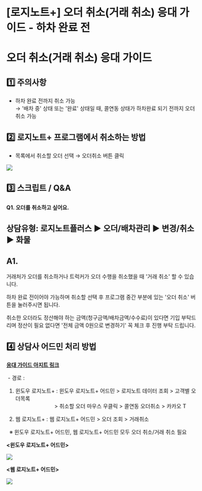 # [로지노트+] 오더 취소(거래 취소) 응대 가이드 - 하차 완료 전

**오더 취소(거래 취소) 응대 가이드**
=======================

**1️⃣ 주의사항**
------------

- 하차 완료 전까지 취소 가능  
→ '배차 중' 상태 또는 '완료' 상태일 때, 콜연동 상태가 하차완료 되기 전까지 오더 취소 가능

**2️⃣ **로지노트+ 프로그램에서 취소하는 방법****
--------------------------------

- 목록에서 취소할 오더 선택 → 오더취소 버튼 클릭

![](https://kakaomobilitysupport.zendesk.com/hc/article_attachments/33156499360793)

**3️⃣ 스크립트 / Q&A**
------------------

#### **Q1. 오더를 취소하고 싶어요.**

상담유형: 로지노트플러스 ▶ 오더/배차관리 ▶ 변경/취소 ▶ 화물
------------------------------------

**A1.**
-------

거래처가 오더를 취소하거나 트럭커가 오더 수행을 취소했을 때 '거래 취소' 할 수 있습니다.  
  
하차 완료 전이어야 가능하며 취소할 선택 후 프로그램 중간 부분에 있는 '오더 취소' 버튼을 눌러주시면 됩니다.  
  
취소한 오더라도 정산해야 하는 금액(청구금액/배차금액/수수료)이 있다면 기입 부탁드리며 정산이 필요 없다면 '전체 금액 0원으로 변경하기' 꼭 체크 후 진행 부탁 드립니다.

**4️⃣ 상담사 어드민 처리 방법**
---------------------

[**응대 가이드 아지트 링크**](https://ext.agit.in/g/300083464/wall/399001328#comment_panel_399004806)

 - 경로 :   
1. 윈도우 로지노트+ : 윈도우 로지노트+ 어드민 > 로지노트 데이터 조회 > 고객별 오더목록   
                          > 취소할 오더 마우스 우클릭 > 콜연동 오더취소 > 카카오 T  
  
2. 웹 로지노트+ : 웹 로지노트+ 어드민 > 오더 조회 > 거래취소

  ※ 윈도우 로지노트+ 어드민, 웹 로지노트+ 어드민 모두 오더 취소/거래 취소 필요

**<윈도우 로지노트+ 어드민>**

![](https://kakaomobilitysupport.zendesk.com/hc/article_attachments/33160076486809)

**<웹 로지노트+ 어드민>**

![](https://kakaomobilitysupport.zendesk.com/hc/article_attachments/33161552990361)